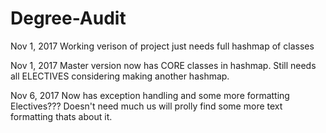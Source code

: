 # Degree-Audit

Nov 1, 2017
Working verison of project just needs full hashmap of classes

Nov 1, 2017
Master version now has CORE classes in hashmap. 
Still needs all ELECTIVES considering making another hashmap.

Nov 6, 2017
Now has exception handling and some more formatting
Electives??? Doesn't need much us will prolly find some more text formatting thats about it.
